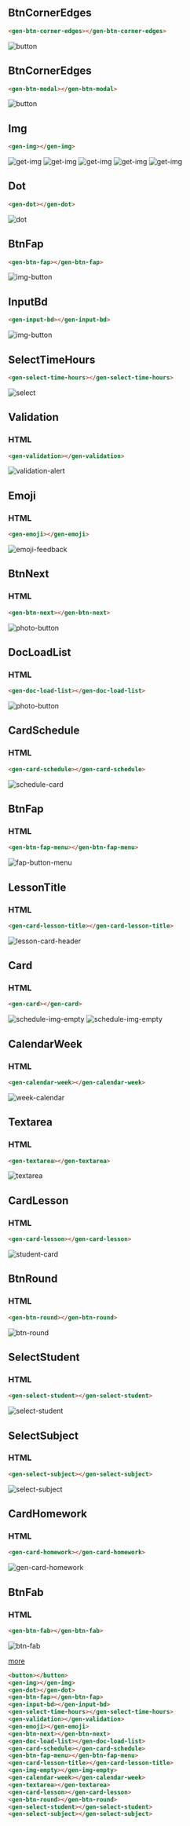 ## BtnCornerEdges
```html
<gen-btn-corner-edges></gen-btn-corner-edges>
```
![button](./demo/my-components/button2.png)

## BtnCornerEdges
```html
<gen-btn-modal></gen-btn-modal>
```
![button](./demo/my-components/button.png)


## Img
```html
<gen-img></gen-img>
```
![get-img](./demo/my-components/get-img.png)
![get-img](./demo/my-components/get-img2.png)
![get-img](./demo/my-components/get-img-3.png)
![get-img](./demo/my-components/get-img-4.png)
![get-img](./demo/my-components/get-img-5.png)

## Dot
```html
<gen-dot></gen-dot>
```
![dot](./demo/my-components/dot.png)

## BtnFap
```html
<gen-btn-fap></gen-btn-fap>
```
![img-button](./demo/my-components/img-button.png)

## InputBd
```html
<gen-input-bd></gen-input-bd>
```
![img-button](./demo/my-components/InputBd.png)

## SelectTimeHours
```html
<gen-select-time-hours></gen-select-time-hours>
```
![select](./demo/my-components/select.png)

## Validation
### HTML
```html
<gen-validation></gen-validation>
```
![validation-alert](./demo/my-components/validation-alert.png)

## Emoji
### HTML
```html
<gen-emoji></gen-emoji>
```
![emoji-feedback](./demo/my-components/emoji-feedback.png)

## BtnNext
### HTML
```html
<gen-btn-next></gen-btn-next>
```
![photo-button](./demo/my-components/photo-button.png)

## DocLoadList
### HTML
```html
<gen-doc-load-list></gen-doc-load-list>
```
![photo-button](./demo/my-components/photo.png)

## CardSchedule
### HTML
```html
<gen-card-schedule></gen-card-schedule>
```
![schedule-card](./demo/my-components/schedule-card.png)

## BtnFap
### HTML
```html
<gen-btn-fap-menu></gen-btn-fap-menu>
```
![fap-button-menu](./demo/my-components/fap-button-menu.png)

## LessonTitle
### HTML
```html
<gen-card-lesson-title></gen-card-lesson-title>
```
![lesson-card-header](./demo/my-components/lesson-card-header.png)

## Card
### HTML
```html
<gen-card></gen-card>
```
![schedule-img-empty](./demo/my-components/schedule-img-empty.png)
![schedule-img-empty](./demo/my-components/schedule-img-empty-2.png)

## CalendarWeek
### HTML
```html
<gen-calendar-week></gen-calendar-week>
```
![week-calendar](./demo/my-components/week-calendar.png)

## Textarea
### HTML
```html
<gen-textarea></gen-textarea>
```
![textarea](./demo/my-components/textarea.png)

## CardLesson
### HTML
```html
<gen-card-lesson></gen-card-lesson>
```
![student-card](./demo/my-components/student-card.png)

## BtnRound
### HTML
```html
<gen-btn-round></gen-btn-round>
```
![btn-round](./demo/my-components/btn-round.png)

## SelectStudent
### HTML
```html
<gen-select-student></gen-select-student>
```
![select-student](./demo/my-components/select-student.png)

## SelectSubject
### HTML
```html
<gen-select-subject></gen-select-subject>
```
![select-subject](./demo/my-components/select-subject.png)

## CardHomework
### HTML
```html
<gen-card-homework></gen-card-homework>
```
![gen-card-homework](./demo/my-components/gen-card-homework-2.png)

## BtnFab
### HTML
```html
<gen-btn-fab></gen-btn-fab>
```
![btn-fab](./demo/my-components/gen-btn-fab.png)



[more](COMPONENTS.md)

```html
<button></button>
<gen-img></gen-img>
<gen-dot></gen-dot>
<gen-btn-fap></gen-btn-fap>
<gen-input-bd></gen-input-bd>
<gen-select-time-hours></gen-select-time-hours>
<gen-validation></gen-validation>
<gen-emoji></gen-emoji>
<gen-btn-next></gen-btn-next>
<gen-doc-load-list></gen-doc-load-list>
<gen-card-schedule></gen-card-schedule>
<gen-btn-fap-menu></gen-btn-fap-menu>
<gen-card-lesson-title></gen-card-lesson-title>
<gen-img-empty></gen-img-empty>
<gen-calendar-week></gen-calendar-week>
<gen-textarea></gen-textarea>
<gen-card-lesson></gen-card-lesson>
<gen-btn-round></gen-btn-round>
<gen-select-student></gen-select-student>
<gen-select-subject></gen-select-subject>
```
